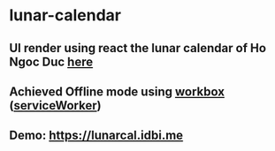 # lunar-calendar

## UI render using react the lunar calendar of Ho Ngoc Duc [here](https://www.informatik.uni-leipzig.de/~duc/amlich/)
## Achieved Offline mode using [workbox](https://www.npmjs.com/package/workbox-sw) ([serviceWorker](https://developer.mozilla.org/en-US/docs/Web/API/Service_Worker_API))
## Demo: https://lunarcal.idbi.me
